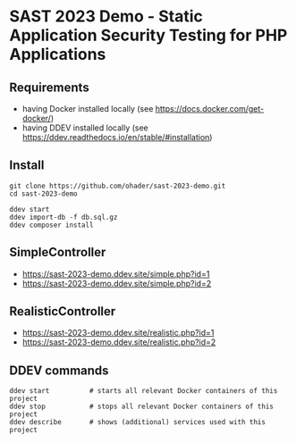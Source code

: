 # SAST 2023 Demo - Static Application Security Testing for PHP Applications

## Requirements

* having Docker installed locally (see https://docs.docker.com/get-docker/)
* having DDEV installed locally (see https://ddev.readthedocs.io/en/stable/#installation)

## Install

```
git clone https://github.com/ohader/sast-2023-demo.git
cd sast-2023-demo

ddev start
ddev import-db -f db.sql.gz
ddev composer install
```

## SimpleController

* https://sast-2023-demo.ddev.site/simple.php?id=1
* https://sast-2023-demo.ddev.site/simple.php?id=2

## RealisticController

* https://sast-2023-demo.ddev.site/realistic.php?id=1
* https://sast-2023-demo.ddev.site/realistic.php?id=2

## DDEV commands

```
ddev start          # starts all relevant Docker containers of this project
ddev stop           # stops all relevant Docker containers of this project
ddev describe       # shows (additional) services used with this project
```
